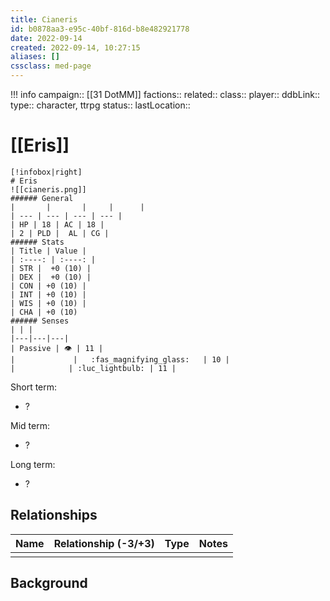 ```yaml
---
title: Cianeris
id: b0878aa3-e95c-40bf-816d-b8e482921778
date: 2022-09-14
created: 2022-09-14, 10:27:15
aliases: []
cssclass: med-page
---
```


!!! info
    campaign:: [[31 DotMM]]
    factions:: 
    related:: 
    class:: 
    player:: 
    ddbLink:: 
    type:: character, ttrpg
    status:: 
    lastLocation:: 

# [[Eris]]

    [!infobox|right]
    # Eris
    ![[cianeris.png]]
    ###### General
    |       |       |     |      |
    | --- | --- | --- | --- |
    | HP | 18 | AC | 18 |
    | 2 | PLD |  AL | CG | 
    ###### Stats
    | Title | Value |
    | :----: | :----: |
    | STR |  +0 (10) |
    | DEX |  +0 (10) |
    | CON | +0 (10) |
    | INT | +0 (10) |
    | WIS | +0 (10) |
    | CHA | +0 (10) 
    ###### Senses
    | | |
    |---|---|---|
    | Passive | 👁️ | 11 |
    |             |   :fas_magnifying_glass:   | 10 |
    |            | :luc_lightbulb: | 11 |

Short term:
 - ?

Mid term:
- ?

Long term:
- ?

## Relationships

| Name    | Relationship (-3/+3) | Type | Notes  |
| ------- | :------------------: | ---- | ------ |
|         |                      |      |        |  

## Background